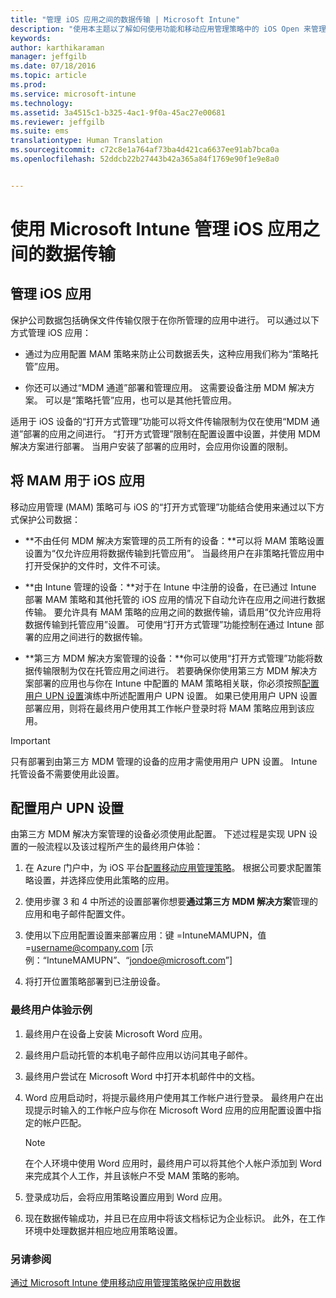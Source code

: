 ```yaml
---
title: "管理 iOS 应用之间的数据传输 | Microsoft Intune"
description: "使用本主题以了解如何使用功能和移动应用管理策略中的 iOS Open 来管理应用之间的数据传输。"
keywords: 
author: karthikaraman
manager: jeffgilb
ms.date: 07/18/2016
ms.topic: article
ms.prod: 
ms.service: microsoft-intune
ms.technology: 
ms.assetid: 3a4515c1-b325-4ac1-9f0a-45ac27e00681
ms.reviewer: jeffgilb
ms.suite: ems
translationtype: Human Translation
ms.sourcegitcommit: c72c8e1a764af73ba4d421ca6637ee91ab7bca0a
ms.openlocfilehash: 52ddcb22b27443b42a365a84f1769e90f1e9e8a0


---
```


# 使用 Microsoft Intune 管理 iOS 应用之间的数据传输
## 管理 iOS 应用
保护公司数据包括确保文件传输仅限于在你所管理的应用中进行。  可以通过以下方式管理 iOS 应用：

-   通过为应用配置 MAM 策略来防止公司数据丢失，这种应用我们称为“策略托管”应用。

-   你还可以通过“MDM 通道”部署和管理应用。  这需要设备注册 MDM 解决方案。 可以是“策略托管”应用，也可以是其他托管应用。

适用于 iOS 设备的“打开方式管理”功能可以将文件传输限制为仅在使用“MDM 通道”部署的应用之间进行。 “打开方式管理”限制在配置设置中设置，并使用 MDM 解决方案进行部署。  当用户安装了部署的应用时，会应用你设置的限制。
##  将 MAM 用于 iOS 应用
移动应用管理 (MAM) 策略可与 iOS 的“打开方式管理”功能结合使用来通过以下方式保护公司数据：

-   **不由任何 MDM 解决方案管理的员工所有的设备：**可以将 MAM 策略设置设置为“仅允许应用将数据传输到托管应用”。 当最终用户在非策略托管应用中打开受保护的文件时，文件不可读。

-   **由 Intune 管理的设备：**对于在 Intune 中注册的设备，在已通过 Intune 部署 MAM 策略和其他托管的 iOS 应用的情况下自动允许在应用之间进行数据传输。 要允许具有 MAM 策略的应用之间的数据传输，请启用“仅允许应用将数据传输到托管应用”设置。 可使用“打开方式管理”功能控制在通过 Intune 部署的应用之间进行的数据传输。   

-   **第三方 MDM 解决方案管理的设备：**你可以使用“打开方式管理”功能将数据传输限制为仅在托管应用之间进行。
若要确保你使用第三方 MDM 解决方案部署的应用也与你在 Intune 中配置的 MAM 策略相关联，你必须按照[配置用户 UPN 设置](#configure-user-upn-setting)演练中所述配置用户 UPN 设置。  如果已使用用户 UPN 设置部署应用，则将在最终用户使用其工作帐户登录时将 MAM 策略应用到该应用。

> [!IMPORTANT]
> 只有部署到由第三方 MDM 管理的设备的应用才需使用用户 UPN 设置。  Intune 托管设备不需要使用此设置。

## 配置用户 UPN 设置
由第三方 MDM 解决方案管理的设备必须使用此配置。 下述过程是实现 UPN 设置的一般流程以及该过程所产生的最终用户体验：


1.  在 Azure 门户中，为 iOS 平台[配置移动应用管理策略](create-and-deploy-mobile-app-management-policies-with-microsoft-intune.md)。 根据公司要求配置策略设置，并选择应使用此策略的应用。

2.  使用步骤 3 和 4 中所述的设置部署你想要**通过第三方 MDM 解决方案**管理的应用和电子邮件配置文件。

3.  使用以下应用配置设置来部署应用：键 =IntuneMAMUPN，值 =<username@company.com> [示例：“IntuneMAMUPN”、“jondoe@microsoft.com”]

4.  将打开位置策略部署到已注册设备。

### 最终用户体验示例

1.  最终用户在设备上安装 Microsoft Word 应用。

2.  最终用户启动托管的本机电子邮件应用以访问其电子邮件。

3.  最终用户尝试在 Microsoft Word 中打开本机邮件中的文档。

4.  Word 应用启动时，将提示最终用户使用其工作帐户进行登录。  最终用户在出现提示时输入的工作帐户应与你在 Microsoft Word 应用的应用配置设置中指定的帐户匹配。

    > [!NOTE]
    > 在个人环境中使用 Word 应用时，最终用户可以将其他个人帐户添加到 Word 来完成其个人工作，并且该帐户不受 MAM 策略的影响。

5.  登录成功后，会将应用策略设置应用到 Word 应用。

6.  现在数据传输成功，并且已在应用中将该文档标记为企业标识。 此外，在工作环境中处理数据并相应地应用策略设置。

### 另请参阅
[通过 Microsoft Intune 使用移动应用管理策略保护应用数据](protect-app-data-using-mobile-app-management-policies-with-microsoft-intune.md)



<!--HONumber=Jul16_HO3-->


